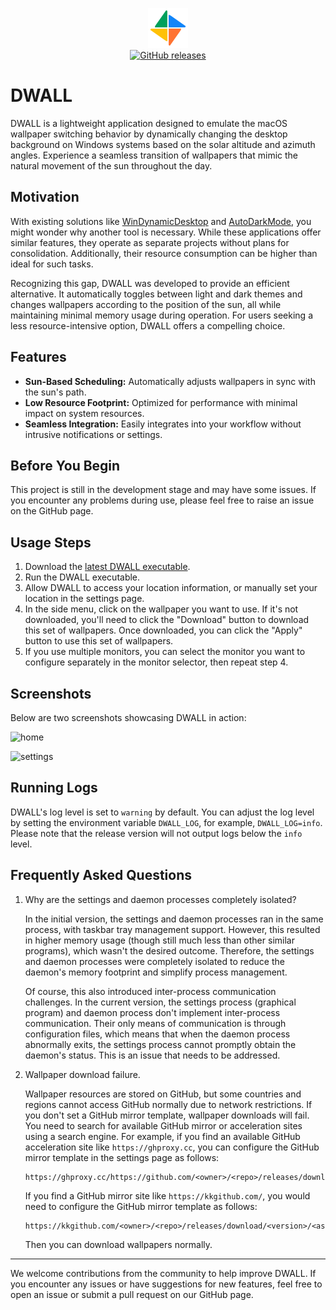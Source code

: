<p align="center">
<img height="64" width="64" src="./src-tauri/icons/128x128.png" />
<br/>
<a href="https://github.com/dwall-rs/dwall/releases/latest"><img src="https://img.shields.io/github/downloads/dwall-rs/dwall/total.svg?style=flat-square" alt="GitHub releases"></a>
</p>

# DWALL

DWALL is a lightweight application designed to emulate the macOS wallpaper switching behavior by dynamically changing the desktop background on Windows systems based on the solar altitude and azimuth angles. Experience a seamless transition of wallpapers that mimic the natural movement of the sun throughout the day.

## Motivation

With existing solutions like [WinDynamicDesktop](https://github.com/t1m0thyj/WinDynamicDesktop) and [AutoDarkMode](https://github.com/AutoDarkMode/Windows-Auto-Night-Mode), you might wonder why another tool is necessary. While these applications offer similar features, they operate as separate projects without plans for consolidation. Additionally, their resource consumption can be higher than ideal for such tasks.

Recognizing this gap, DWALL was developed to provide an efficient alternative. It automatically toggles between light and dark themes and changes wallpapers according to the position of the sun, all while maintaining minimal memory usage during operation. For users seeking a less resource-intensive option, DWALL offers a compelling choice.

## Features

- **Sun-Based Scheduling:** Automatically adjusts wallpapers in sync with the sun's path.
- **Low Resource Footprint:** Optimized for performance with minimal impact on system resources.
- **Seamless Integration:** Easily integrates into your workflow without intrusive notifications or settings.

## Before You Begin

This project is still in the development stage and may have some issues. If you encounter any problems during use, please feel free to raise an issue on the GitHub page.

## Usage Steps

1. Download the [latest DWALL executable](https://github.com/dwall-rs/dwall/releases/latest).
2. Run the DWALL executable.
3. Allow DWALL to access your location information, or manually set your location in the settings page.
4. In the side menu, click on the wallpaper you want to use. If it's not downloaded, you'll need to click the "Download" button to download this set of wallpapers. Once downloaded, you can click the "Apply" button to use this set of wallpapers.
5. If you use multiple monitors, you can select the monitor you want to configure separately in the monitor selector, then repeat step 4.

## Screenshots

Below are two screenshots showcasing DWALL in action:

![home](images/home.avif)

![settings](images/settings.avif)

## Running Logs

DWALL's log level is set to `warning` by default. You can adjust the log level by setting the environment variable `DWALL_LOG`, for example, `DWALL_LOG=info`. Please note that the release version will not output logs below the `info` level.

## Frequently Asked Questions

1. Why are the settings and daemon processes completely isolated?

   In the initial version, the settings and daemon processes ran in the same process, with taskbar tray management support. However, this resulted in higher memory usage (though still much less than other similar programs), which wasn't the desired outcome. Therefore, the settings and daemon processes were completely isolated to reduce the daemon's memory footprint and simplify process management.

   Of course, this also introduced inter-process communication challenges. In the current version, the settings process (graphical program) and daemon process don't implement inter-process communication. Their only means of communication is through configuration files, which means that when the daemon process abnormally exits, the settings process cannot promptly obtain the daemon's status. This is an issue that needs to be addressed.

2. Wallpaper download failure.

   Wallpaper resources are stored on GitHub, but some countries and regions cannot access GitHub normally due to network restrictions. If you don't set a GitHub mirror template, wallpaper downloads will fail. You need to search for available GitHub mirror or acceleration sites using a search engine. For example, if you find an available GitHub acceleration site like `https://ghproxy.cc`, you can configure the GitHub mirror template in the settings page as follows:

   ```
   https://ghproxy.cc/https://github.com/<owner>/<repo>/releases/download/<version>/<asset>
   ```

   If you find a GitHub mirror site like `https://kkgithub.com/`, you would need to configure the GitHub mirror template as follows:

   ```
   https://kkgithub.com/<owner>/<repo>/releases/download/<version>/<asset>
   ```

   Then you can download wallpapers normally.

---

We welcome contributions from the community to help improve DWALL. If you encounter any issues or have suggestions for new features, feel free to open an issue or submit a pull request on our GitHub page.
